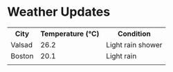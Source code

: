 # Weather Updates

<!-- WEATHER-UPDATE-START -->
<table><tr><th>City</th><th>Temperature (°C)</th><th>Condition</th></tr><tr><td>Valsad</td><td>26.2</td><td>Light rain shower</td></tr><tr><td>Boston</td><td>20.1</td><td>Light rain</td></tr><tr><td></td><td></td><td></td></tr></table>
<!-- WEATHER-UPDATE-END -->
